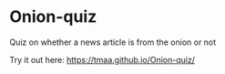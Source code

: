 # Onion-quiz
Quiz on whether a news article is from the onion or not

Try it out here: https://tmaa.github.io/Onion-quiz/

